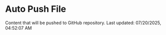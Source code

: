 # Auto Push File

Content that will be pushed to GitHub repository.
Last updated: 07/20/2025, 04:52:07 AM